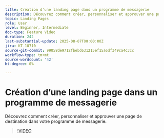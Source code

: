 ```yaml
---
title: Création d’une landing page dans un programme de messagerie
description: Découvrez comment créer, personnaliser et approuver une page de destination dans votre programme de messagerie.
topic: Landing Pages
role: User
level: Beginner, Intermediate
doc-type: Feature Video
duration: 242
last-substantial-update: 2025-08-07T00:00:00Z
jira: KT-18710
source-git-commit: 99058de9712fbebd631215ef15a6df349ca4c3cc
workflow-type: tm+mt
source-wordcount: '42'
ht-degree: 0%

---
```



# Création d’une landing page dans un programme de messagerie

Découvrez comment créer, personnaliser et approuver une page de destination dans votre programme de messagerie.

>[!VIDEO](https://video.tv.adobe.com/v/3470631/?learn=on&enablevpops)
